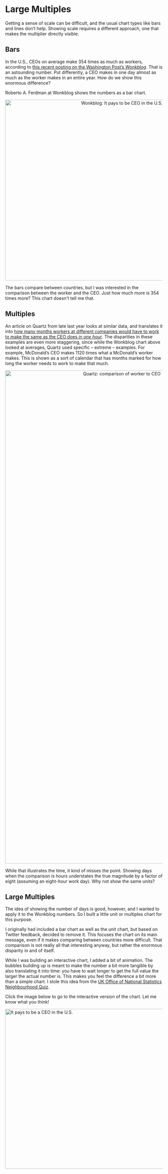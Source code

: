 # Large Multiples

Getting a sense of scale can be difficult, and the usual chart types like bars and lines don’t help. Showing scale requires a different approach, one that makes the multiplier directly visible.

## Bars

In the U.S., CEOs on average make 354 times as much as workers, according to <a href="http://www.washingtonpost.com/blogs/wonkblog/wp/2014/09/25/the-pay-gap-between-ceos-and-workers-is-much-worse-than-you-realize/">this recent posting on the Washington Post’s <em>Wonkblog</em></a>. That is an astounding number. Put differently, a CEO makes in one day almost as much as the worker makes in an entire year. How do we show this enormous difference?

Roberto A. Ferdman at Wonkblog shows the numbers as a bar chart.

<p align="center"><img class="aligncenter size-medium wp-image-8364" src="https://media.eagereyes.org/wp-content/uploads/2014/09/wonkblog-CEOs-730x577.png" alt="Wonkblog: It pays to be CEO in the U.S." width="730" height="577" /></p>

The bars compare between countries, but I was interested in the comparison between the worker and the CEO. Just how much more is 354 times more? This chart doesn't tell me that.

## Multiples

An article on Quartz from late last year looks at similar data, and translates it into <a href="http://qz.com/156522/how-many-months-it-takes-an-average-worker-to-earn-what-the-ceo-makes-in-an-hour/">how many months workers at different companies would have to work to make the same as the CEO does in <em>one hour</em></a>. The disparities in these examples are even more staggering, since while the Wonkblog chart above looked at averages, Quartz used specific – extreme – examples. For example, McDonald’s CEO makes 1120 times what a McDonald’s worker makes. This is shown as a sort of calendar that has months marked for how long the worker needs to work to make that much.

<p align="center"><img class="aligncenter size-medium wp-image-8363" src="https://media.eagereyes.org/wp-content/uploads/2014/09/qz-CEOs-730x1574.png" alt="Quartz: comparison of worker to CEO" width="730" height="1574" /></p>

While that illustrates the time, it kind of misses the point. Showing days when the comparison is hours understates the true magnitude by a factor of eight (assuming an eight-hour work day). Why not show the same units?

## Large Multiples

The idea of showing the number of days is good, however, and I wanted to apply it to the Wonkblog numbers. So I built a little unit or multiples chart for this purpose.

I originally had included a bar chart as well as the unit chart, but based on Twitter feedback, decided to remove it. This focuses the chart on its main message, even if it makes comparing between countries more difficult. That comparison is not really all that interesting anyway, but rather the enormous disparity in and of itself.

While I was building an interactive chart, I added a bit of animation. The bubbles building up is meant to make the number a bit more tangible by also translating it into time: you have to wait longer to get the full value the larger the actual number is. This makes you feel the difference a bit more than a simple chart. I stole this idea from the <a href="http://www.neighbourhood.statistics.gov.uk/HTMLDocs/dvc147/">UK Office of National Statistics Neighbourhood Quiz</a>.

Click the image below to go to the interactive version of the chart. Let me know what you think!

<p><a href="/applications/ceos"><img class="aligncenter size-medium wp-image-8377" src="https://media.eagereyes.org/wp-content/uploads/2014/10/ceos-static-730x510.png" alt="It pays to be a CEO in the U.S." width="730" height="510" /></a></p>
